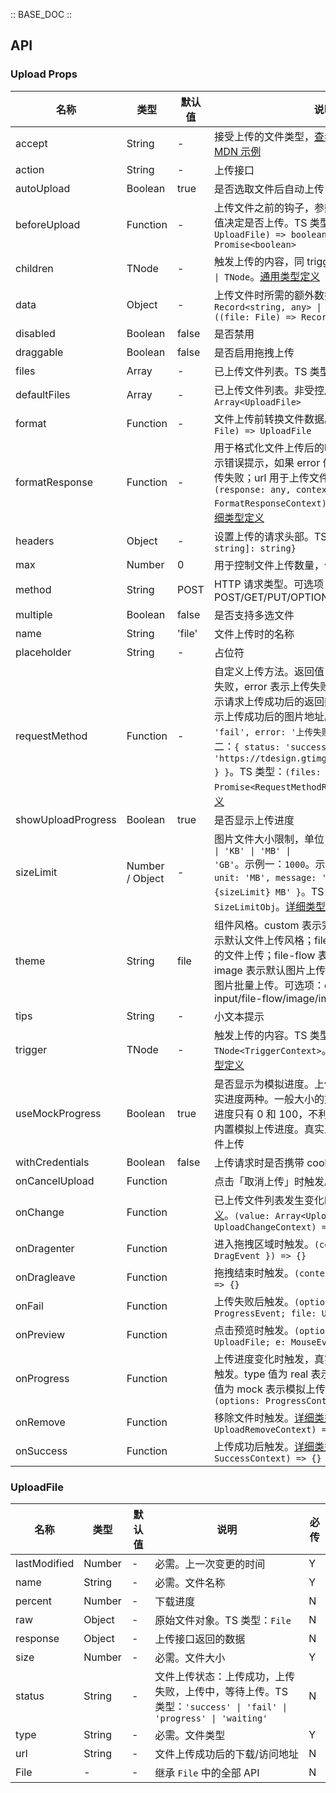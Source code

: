 :: BASE_DOC ::

## API

### Upload Props

名称 | 类型 | 默认值 | 说明 | 必传
-- | -- | -- | -- | --
accept | String | - | 接受上传的文件类型，[查看 W3C示例](https://www.w3schools.com/tags/att_input_accept.asp)，[查看 MDN 示例](https://developer.mozilla.org/zh-CN/docs/Web/HTML/Element/Input/file) | N
action | String | - | 上传接口 | N
autoUpload | Boolean | true | 是否选取文件后自动上传 | N
beforeUpload | Function | - | 上传文件之前的钩子，参数为上传的文件，返回值决定是否上传。TS 类型：<code>(file: File &#124; UploadFile) => boolean &#124; Promise&lt;boolean&gt;</code> | N
children | TNode | - | 触发上传的内容，同 trigger。TS 类型：<code>string &#124; TNode</code>。[通用类型定义](https://github.com/Tencent/tdesign-react/blob/main/src/common.ts) | N
data | Object | - | 上传文件时所需的额外数据。TS 类型：<code>Record&lt;string, any&gt; &#124; ((file: File) => Record&lt;string, any&gt;)</code> | N
disabled | Boolean | false | 是否禁用 | N
draggable | Boolean | false | 是否启用拖拽上传 | N
files | Array | - | 已上传文件列表。TS 类型：`Array<UploadFile>` | N
defaultFiles | Array | - | 已上传文件列表。非受控属性。TS 类型：`Array<UploadFile>` | N
format | Function | - | 文件上传前转换文件数据。TS 类型：`(file: File) => UploadFile` | N
formatResponse | Function | - | 用于格式化文件上传后的响应数据。error 用于显示错误提示，如果 error 值为真，组件会判定为上传失败；url 用于上传文件/图片地址。。TS 类型：`(response: any, context: FormatResponseContext) => ResponseType `。[详细类型定义](https://github.com/Tencent/tdesign-react/blob/main/src/upload/type.ts) | N
headers | Object | - | 设置上传的请求头部。TS 类型：`{[key: string]: string}` | N
max | Number | 0 | 用于控制文件上传数量，值为 0 则不限制 | N
method | String | POST | HTTP 请求类型。可选项：POST/GET/PUT/OPTION | N
multiple | Boolean | false | 是否支持多选文件 | N
name | String | 'file' | 文件上传时的名称 | N
placeholder | String | - | 占位符 | N
requestMethod | Function | - | 自定义上传方法。返回值 status 表示上传成功或失败，error 表示上传失败的原因，response 表示请求上传成功后的返回数据，response.url 表示上传成功后的图片地址。示例一：`{ status: 'fail', error: '上传失败', response }`。示例二：`{ status: 'success', response: { url: 'https://tdesign.gtimg.com/site/avatar.jpg' } }`。TS 类型：`(files: UploadFile) => Promise<RequestMethodResponse>`。[详细类型定义](https://github.com/Tencent/tdesign-react/blob/main/src/upload/type.ts) | N
showUploadProgress | Boolean | true | 是否显示上传进度 | N
sizeLimit | Number / Object | - | 图片文件大小限制，单位 KB。可选单位有：<code>'B' &#124; 'KB' &#124; 'MB' &#124; 'GB'</code>。示例一：`1000`。示例二：`{ size: 2, unit: 'MB', message: '图片大小不超过 {sizeLimit} MB' }`。TS 类型：<code>number &#124; SizeLimitObj</code>。[详细类型定义](https://github.com/Tencent/tdesign-react/blob/main/src/upload/type.ts) | N
theme | String | file | 组件风格。custom 表示完全自定义风格；file 表示默认文件上传风格；file-input 表示输入框形式的文件上传；file-flow 表示文件批量上传；image 表示默认图片上传风格；image-flow 表示图片批量上传。可选项：custom/file/file-input/file-flow/image/image-flow | N
tips | String | - | 小文本提示 | N
trigger | TNode | - | 触发上传的内容。TS 类型：<code>string &#124; TNode&lt;TriggerContext&gt;</code>。[通用类型定义](https://github.com/Tencent/tdesign-react/blob/main/src/common.ts)。[详细类型定义](https://github.com/Tencent/tdesign-react/blob/main/src/upload/type.ts) | N
useMockProgress | Boolean | true | 是否显示为模拟进度。上传进度有模拟进度和真实进度两种。一般大小的文件上传，真实的上传进度只有 0 和 100，不利于交互呈现，因此组件内置模拟上传进度。真实上传进度一般用于大文件上传 | N
withCredentials | Boolean | false | 上传请求时是否携带 cookie | N
onCancelUpload | Function |  | 点击「取消上传」时触发。`() => {}` | N
onChange | Function |  | 已上传文件列表发生变化时触发。[详细类型定义](https://github.com/Tencent/tdesign-react/blob/main/src/upload/type.ts)。`(value: Array<UploadFile>, context: UploadChangeContext) => {}` | N
onDragenter | Function |  | 进入拖拽区域时触发。`(context: { e: DragEvent }) => {}` | N
onDragleave | Function |  | 拖拽结束时触发。`(context: { e: DragEvent }) => {}` | N
onFail | Function |  | 上传失败后触发。`(options: { e: ProgressEvent; file: UploadFile }) => {}` | N
onPreview | Function |  | 点击预览时触发。`(options: { file: UploadFile; e: MouseEvent }) => {}` | N
onProgress | Function |  | 上传进度变化时触发，真实进度和模拟进度都会触发。type 值为 real 表示真实上传进度，type 值为 mock 表示模拟上传进度。[详细类型定义](https://github.com/Tencent/tdesign-react/blob/main/src/upload/type.ts)。`(options: ProgressContext) => {}` | N
onRemove | Function |  | 移除文件时触发。[详细类型定义](https://github.com/Tencent/tdesign-react/blob/main/src/upload/type.ts)。`(context: UploadRemoveContext) => {}` | N
onSuccess | Function |  | 上传成功后触发。[详细类型定义](https://github.com/Tencent/tdesign-react/blob/main/src/upload/type.ts)。`(context: SuccessContext) => {}` | N

### UploadFile

名称 | 类型 | 默认值 | 说明 | 必传
-- | -- | -- | -- | --
lastModified | Number | - | 必需。上一次变更的时间 | Y
name | String | - | 必需。文件名称 | Y
percent | Number | - | 下载进度 | N
raw | Object | - | 原始文件对象。TS 类型：`File` | N
response | Object | - | 上传接口返回的数据 | N
size | Number | - | 必需。文件大小 | Y
status | String | - | 文件上传状态：上传成功，上传失败，上传中，等待上传。TS 类型：<code>'success' &#124; 'fail' &#124; 'progress' &#124; 'waiting'</code> | N
type | String | - | 必需。文件类型 | Y
url | String | - | 文件上传成功后的下载/访问地址 | N
File | - | - | 继承 `File` 中的全部 API | N
